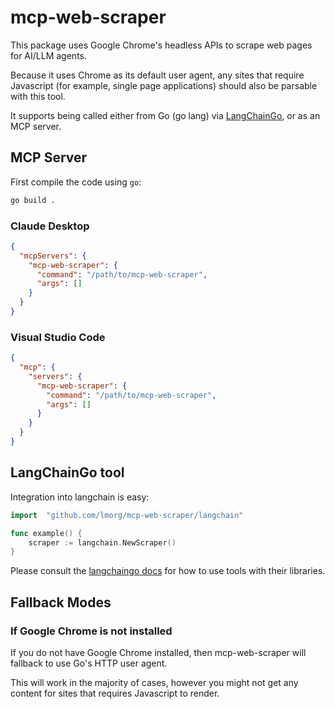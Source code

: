 # mcp-web-scraper

This package uses Google Chrome's headless APIs to scrape web pages for AI/LLM agents.

Because it uses Chrome as its default user agent, any sites that require Javascript (for example, single page applications) should also be parsable with this tool.

It supports being called either from Go (go lang) via [LangChainGo](https://github.com/tmc/langchaingo/tree/main), or as an MCP server.

## MCP Server

First compile the code using `go`:

```sh
go build .
```

### Claude Desktop

```json
{
  "mcpServers": {
    "mcp-web-scraper": {
      "command": "/path/to/mcp-web-scraper",
      "args": []
    }
  }
}
```

### Visual Studio Code

```json
{
  "mcp": {
    "servers": {
      "mcp-web-scraper": {
        "command": "/path/to/mcp-web-scraper",
        "args": []
      }
    }
  }
}
```

## LangChainGo tool

Integration into langchain is easy:

```go
import 	"github.com/lmorg/mcp-web-scraper/langchain"

func example() {
    scraper := langchain.NewScraper()
}
```

Please consult the [langchaingo docs](https://tmc.github.io/langchaingo/docs/) for how to use tools with their libraries.

## Fallback Modes

### If Google Chrome is not installed

If you do not have Google Chrome installed, then mcp-web-scraper will fallback to use Go's HTTP user agent.

This will work in the majority of cases, however you might not get any content for sites that requires Javascript to render.
